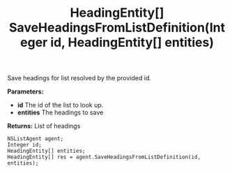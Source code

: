 ﻿---
uid: crmscript_ref_NSListAgent_SaveHeadingsFromListDefinition
title: HeadingEntity[] SaveHeadingsFromListDefinition(Integer id, HeadingEntity[] entities)
intellisense: NSListAgent.SaveHeadingsFromListDefinition
keywords: NSListAgent, SaveHeadingsFromListDefinition
so.topic: reference
---

Save headings for list resolved by the provided id.

**Parameters:**
 - **id** The id of the list to look up.
 - **entities** The headings to save

**Returns:** List of headings

```crmscript
NSListAgent agent;
Integer id;
HeadingEntity[] entities;
HeadingEntity[] res = agent.SaveHeadingsFromListDefinition(id, entities);
```

